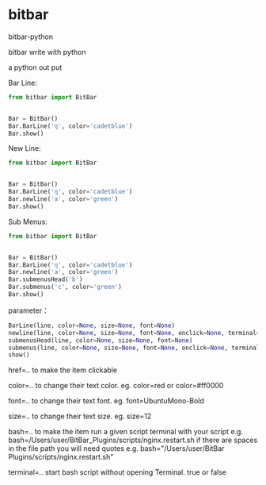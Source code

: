 bitbar
=================

bitbar-python

bitbar write with python

a python out put

Bar Line:

```python
from bitbar import BitBar


Bar = BitBar()
Bar.BarLine('η', color='cadetblue')
Bar.show()
```
New Line:
```python
from bitbar import BitBar


Bar = BitBar()
Bar.BarLine('η', color='cadetblue')
Bar.newline('a', color='green')
Bar.show()
```
Sub Menus:
```python
from bitbar import BitBar


Bar = BitBar()
Bar.BarLine('η', color='cadetblue')
Bar.newline('a', color='green')
Bar.submenusHead('b')
Bar.submenus('c', color='green')
Bar.show()
```
parameter：
```python
BarLine(line, color=None, size=None, font=None)
newline(line, color=None, size=None, font=None, onclick=None, terminal=None, href=None)
submenusHead(line, color=None, size=None, font=None)
submenus(line, color=None, size=None, font=None, onclick=None, terminal=None, href=None)
show()
```

href=.. to make the item clickable

color=.. to change their text color. eg. color=red or color=#ff0000

font=.. to change their text font. eg. font=UbuntuMono-Bold

size=.. to change their text size. eg. size=12

bash=.. to make the item run a given script terminal with your script e.g. bash=/Users/user/BitBar_Plugins/scripts/nginx.restart.sh if there are spaces in the file path you will need quotes e.g. bash="/Users/user/BitBar Plugins/scripts/nginx.restart.sh"

terminal=.. start bash script without opening Terminal. true or false

